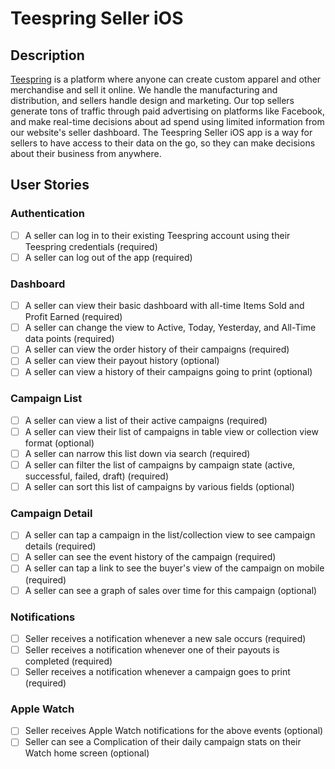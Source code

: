 # Teespring Seller iOS

## Description
[Teespring](https://www.teespring.com) is a platform where anyone can create custom apparel and other merchandise and sell it online. We handle the manufacturing and distribution, and sellers handle design and marketing. Our top sellers generate tons of traffic through paid advertising on platforms like Facebook, and make real-time decisions about ad spend using limited information from our website's seller dashboard. The Teespring Seller iOS app is a way for sellers to have access to their data on the go, so they can make decisions about their business from anywhere.

## User Stories
### Authentication
- [ ] A seller can log in to their existing Teespring account using their Teespring credentials (required)
- [ ] A seller can log out of the app (required)

### Dashboard
- [ ] A seller can view their basic dashboard with all-time Items Sold and Profit Earned (required)
- [ ] A seller can change the view to Active, Today, Yesterday, and All-Time data points (required)
- [ ] A seller can view the order history of their campaigns (required)
- [ ] A seller can view their payout history (optional)
- [ ] A seller can view a history of their campaigns going to print (optional)

### Campaign List
- [ ] A seller can view a list of their active campaigns (required)
- [ ] A seller can view their list of campaigns in table view or collection view format (optional)
- [ ] A seller can narrow this list down via search (required)
- [ ] A seller can filter the list of campaigns by campaign state (active, successful, failed, draft) (required)
- [ ] A seller can sort this list of campaigns by various fields (optional)

### Campaign Detail
- [ ] A seller can tap a campaign in the list/collection view to see campaign details (required)
- [ ] A seller can see the event history of the campaign (required)
- [ ] A seller can tap a link to see the buyer's view of the campaign on mobile (required)
- [ ] A seller can see a graph of sales over time for this campaign (optional)

### Notifications
- [ ] Seller receives a notification whenever a new sale occurs (required)
- [ ] Seller receives a notification whenever one of their payouts is completed (required)
- [ ] Seller receives a notification whenever a campaign goes to print (required)

### Apple Watch
- [ ] Seller receives Apple Watch notifications for the above events (optional)
- [ ] Seller can see a Complication of their daily campaign stats on their Watch home screen (optional)
